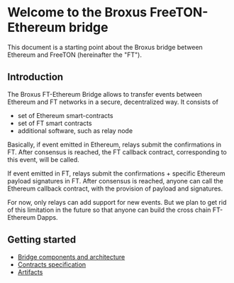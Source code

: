 # Welcome to the Broxus FreeTON-Ethereum bridge

This document is a starting point about the Broxus bridge between Ethereum and FreeTON (hereinafter the "FT").

## Introduction

The Broxus FT-Ethereum Bridge allows to transfer events between Ethereum and FT networks in a secure, decentralized way.
It consists of

- set of Ethereum smart-contracts
- set of FT smart contracts
- additional software, such as relay node

Basically, if event emitted in Ethereum, relays submit the confirmations in FT. After consensus is reached,
the FT callback contract, corresponding to this event, will be called.

If event emitted in FT, relays submit the confirmations + specific Ethereum payload signatures in FT.
After consensus is reached, anyone can call the Ethereum callback contract, with the provision of payload and signatures.

For now, only relays can add support for new events. But we plan to get rid of this limitation in the future so that anyone can
build the cross chain FT-Ethereum Dapps.

## Getting started

- [Bridge components and architecture](./docs/architecture)
- [Contracts specification](./docs/specification.md)
- [Artifacts](docs/artifacts.md)
